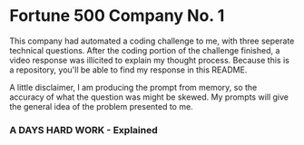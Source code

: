 # Fortune 500 Company No. 1
This company had automated a coding challenge to me, with three 
seperate technical questions. After the coding portion of the challenge
finished, a video response was illicited to explain my thought process.
Because this is a repository, you'll be able to find my response in this
README. 

A little disclaimer, I am producing the prompt from memory, so the  
accuracy of what the question was might be skewed. My prompts will give 
the general idea of the problem presented to me.

### A DAYS HARD WORK - Explained